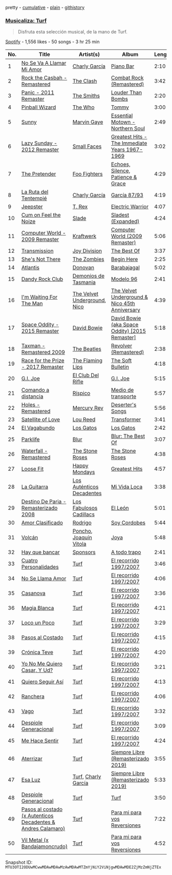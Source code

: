 pretty - [cumulative](/playlists/cumulative/37i9dQZF1DXcX7ZBjTCIeL.md) - [plain](/playlists/plain/37i9dQZF1DXcX7ZBjTCIeL) - [githistory](https://github.githistory.xyz/mackorone/spotify-playlist-archive/blob/main/playlists/plain/37i9dQZF1DXcX7ZBjTCIeL)

### [Musicaliza: Turf](https://open.spotify.com/playlist/37i9dQZF1DXcX7ZBjTCIeL)

> Disfruta esta selección musical, de la mano de Turf.

[Spotify](https://open.spotify.com/user/spotify) - 1,556 likes - 50 songs - 3 hr 25 min

| No. | Title | Artist(s) | Album | Length |
|---|---|---|---|---|
| 1 | [No Se Va A Llamar Mi Amor](https://open.spotify.com/track/5HWfFv6sEBnpfRgJYOSCPv) | [Charly García](https://open.spotify.com/artist/3jO7X5KupvwmWTHGtHgcgo) | [Piano Bar](https://open.spotify.com/album/17utekM9a95MchXbkbh47k) | 2:10 |
| 2 | [Rock the Casbah \- Remastered](https://open.spotify.com/track/56KqaFSGTb7ifpt16t5Y1N) | [The Clash](https://open.spotify.com/artist/3RGLhK1IP9jnYFH4BRFJBS) | [Combat Rock \(Remastered\)](https://open.spotify.com/album/1ZH5g1RDq3GY1OvyD0w0s2) | 3:42 |
| 3 | [Panic \- 2011 Remaster](https://open.spotify.com/track/64D3dzWyj0GpQT1AHx4kbK) | [The Smiths](https://open.spotify.com/artist/3yY2gUcIsjMr8hjo51PoJ8) | [Louder Than Bombs](https://open.spotify.com/album/45StnugV9WQMQwk4rRoTy8) | 2:20 |
| 4 | [Pinball Wizard](https://open.spotify.com/track/6LbbHFEajG9e4m0G3L47c4) | [The Who](https://open.spotify.com/artist/67ea9eGLXYMsO2eYQRui3w) | [Tommy](https://open.spotify.com/album/5cT7ee1sy2oEbFalP4asS4) | 3:00 |
| 5 | [Sunny](https://open.spotify.com/track/6IFSPx3lqkw0ri4OJkTkLl) | [Marvin Gaye](https://open.spotify.com/artist/3koiLjNrgRTNbOwViDipeA) | [Essential Motown \- Northern Soul](https://open.spotify.com/album/6llfYTUM6CoaKRl4K2MFtc) | 2:49 |
| 6 | [Lazy Sunday \- 2012 Remaster](https://open.spotify.com/track/2HVE1zWqkWiES5XZs1uuOq) | [Small Faces](https://open.spotify.com/artist/1YqGsKpdixxSVgpfaL2AEQ) | [Greatest Hits \- The Immediate Years 1967\-1969](https://open.spotify.com/album/0cO2uSBkGgniN35oeuaUCM) | 3:02 |
| 7 | [The Pretender](https://open.spotify.com/track/7x8dCjCr0x6x2lXKujYD34) | [Foo Fighters](https://open.spotify.com/artist/7jy3rLJdDQY21OgRLCZ9sD) | [Echoes, Silence, Patience & Grace](https://open.spotify.com/album/3ilXDEG0xiajK8AbqboeJz) | 4:29 |
| 8 | [La Ruta del Tentempié](https://open.spotify.com/track/4SbQ9hU0Ve1gT1kAni022P) | [Charly García](https://open.spotify.com/artist/3jO7X5KupvwmWTHGtHgcgo) | [García 87/93](https://open.spotify.com/album/7yNFDuCsXe2P0DSenIMKxk) | 4:19 |
| 9 | [Jeepster](https://open.spotify.com/track/5BUVbe6Zt1jVgKFKMdp0p0) | [T\. Rex](https://open.spotify.com/artist/3dBVyJ7JuOMt4GE9607Qin) | [Electric Warrior](https://open.spotify.com/album/2wnq5e000z2hT7qS2F8jZ5) | 4:07 |
| 10 | [Cum on Feel the Noize](https://open.spotify.com/track/1agVrzicFWExgEiAtk8lmr) | [Slade](https://open.spotify.com/artist/10n5lhNDoSMUHWLlnST1yw) | [Sladest \(Expanded\)](https://open.spotify.com/album/0gAA09tbZAALAGebq8R3mW) | 4:24 |
| 11 | [Computer World \- 2009 Remaster](https://open.spotify.com/track/1Q8n7UU4pULe4Mf1m3DxCm) | [Kraftwerk](https://open.spotify.com/artist/0dmPX6ovclgOy8WWJaFEUU) | [Computer World \(2009 Remaster\)](https://open.spotify.com/album/42hCHiMtfs7mfBTVX3V6k7) | 5:06 |
| 12 | [Transmission](https://open.spotify.com/track/69aXQyUnUC0BWgATlSWNB2) | [Joy Division](https://open.spotify.com/artist/432R46LaYsJZV2Gmc4jUV5) | [The Best Of](https://open.spotify.com/album/0p8Zy0wEzDYiFDcSt07UHe) | 3:37 |
| 13 | [She's Not There](https://open.spotify.com/track/3dzW0SoVNyJTWWJimX8stj) | [The Zombies](https://open.spotify.com/artist/2jgPkn6LuUazBoBk6vvjh5) | [Begin Here](https://open.spotify.com/album/1vWVHhniWzqyNC0UzDDGs4) | 2:25 |
| 14 | [Atlantis](https://open.spotify.com/track/0kcEK7YuNNfE7jiTnXS1cm) | [Donovan](https://open.spotify.com/artist/6vLlQYujOujIrm7zAKzEdG) | [Barabajagal](https://open.spotify.com/album/4VAPvQJAFVGj23TnytksLy) | 5:02 |
| 15 | [Dandy Rock Club](https://open.spotify.com/track/3pd4feKi3B45PmljLXxP18) | [Demonios de Tasmania](https://open.spotify.com/artist/0mARcA4ibtJXGnWhEJa9Z0) | [Modelo 96](https://open.spotify.com/album/2uGNKMnLRyyBPNFh7X1qho) | 2:41 |
| 16 | [I'm Waiting For The Man](https://open.spotify.com/track/3fElupNRLRJ0tbUDahPrAb) | [The Velvet Underground](https://open.spotify.com/artist/1nJvji2KIlWSseXRSlNYsC), [Nico](https://open.spotify.com/artist/0IwlY33zbBXN7zlS9DP2Cj) | [The Velvet Underground & Nico 45th Anniversary](https://open.spotify.com/album/4xwx0x7k6c5VuThz5qVqmV) | 4:39 |
| 17 | [Space Oddity \- 2015 Remaster](https://open.spotify.com/track/72Z17vmmeQKAg8bptWvpVG) | [David Bowie](https://open.spotify.com/artist/0oSGxfWSnnOXhD2fKuz2Gy) | [David Bowie \(aka Space Oddity\) \[2015 Remaster\]](https://open.spotify.com/album/1ay9Z4R5ZYI2TY7WiDhNYQ) | 5:18 |
| 18 | [Taxman \- Remastered 2009](https://open.spotify.com/track/4BRkPBUxOYffM2QXVlq7aC) | [The Beatles](https://open.spotify.com/artist/3WrFJ7ztbogyGnTHbHJFl2) | [Revolver \(Remastered\)](https://open.spotify.com/album/3PRoXYsngSwjEQWR5PsHWR) | 2:38 |
| 19 | [Race for the Prize \- 2017 Remaster](https://open.spotify.com/track/1RZlGlz8eXT1KmJYpqFRzH) | [The Flaming Lips](https://open.spotify.com/artist/16eRpMNXSQ15wuJoeqguaB) | [The Soft Bulletin](https://open.spotify.com/album/1mJFgPeuLhU1PzLNBURdJC) | 4:18 |
| 20 | [G.I\. Joe](https://open.spotify.com/track/5QweJVDNoVnQhugMv4OyoS) | [El Club Del Rifle](https://open.spotify.com/artist/27eER4JZvs0SXaFYK0UJNw) | [G.I\. Joe](https://open.spotify.com/album/3bTNWJgjFoGdmORs7S7npP) | 5:15 |
| 21 | [Comando a distancia](https://open.spotify.com/track/5pDgpvMvVBHGmUf6w4NED3) | [Ríspico](https://open.spotify.com/artist/6OhLpYmaC1EJSiacgScddz) | [Medio de transporte](https://open.spotify.com/album/6GDh94Edx3qOR8KsOR50Ca) | 5:57 |
| 22 | [Holes \- Remastered](https://open.spotify.com/track/55mEIzlNXYiUXoYgx9S4PI) | [Mercury Rev](https://open.spotify.com/artist/77oD8X9qLXZhpbCjv53l5n) | [Deserter's Songs](https://open.spotify.com/album/7djamhNmvVLPDg9FbO149d) | 5:56 |
| 23 | [Satellite of Love](https://open.spotify.com/track/5WyuRWUcOOhAic0tj9Pl28) | [Lou Reed](https://open.spotify.com/artist/42TFhl7WlMRXiNqzSrnzPL) | [Transformer](https://open.spotify.com/album/5SqbMEyAt8332ISGiLX0St) | 3:41 |
| 24 | [El Vagabundo](https://open.spotify.com/track/3NiuFVMAPg7X8X5hxqVJQP) | [Los Gatos](https://open.spotify.com/artist/7wL1RaL0IEr7bK2WKV9sEU) | [Los Gatos](https://open.spotify.com/album/0vTTjKizDeDsQJKzdT7s8G) | 2:42 |
| 25 | [Parklife](https://open.spotify.com/track/3mqRLlD9j92BBv1ueFhJ1l) | [Blur](https://open.spotify.com/artist/7MhMgCo0Bl0Kukl93PZbYS) | [Blur: The Best Of](https://open.spotify.com/album/1bgkxe4t0HNeLn9rhrx79x) | 3:07 |
| 26 | [Waterfall \- Remastered](https://open.spotify.com/track/4CWgqHRJjDLd2PCedMz8eY) | [The Stone Roses](https://open.spotify.com/artist/1lYT0A0LV5DUfxr6doRP3d) | [The Stone Roses](https://open.spotify.com/album/0um9FI6BLBldL5POP4D4Cw) | 4:38 |
| 27 | [Loose Fit](https://open.spotify.com/track/6GMJZexPddSAgJu0qp76UE) | [Happy Mondays](https://open.spotify.com/artist/339DNkQkuhHKEcHw6oK8f0) | [Greatest Hits](https://open.spotify.com/album/4KapcT8hGnauYnTSmxAkKh) | 4:57 |
| 28 | [La Guitarra](https://open.spotify.com/track/6aPoVnA9UDncMyKgTAicsO) | [Los Auténticos Decadentes](https://open.spotify.com/artist/3HrbmsYpKjWH1lzhad7alj) | [Mi Vida Loca](https://open.spotify.com/album/2wV2nY2P5vHYiUNTWWzXj5) | 3:38 |
| 29 | [Destino De Paria \- Remasterizado 2008](https://open.spotify.com/track/6UzC2KDdfl9DQgtLKJFL8M) | [Los Fabulosos Cadillacs](https://open.spotify.com/artist/2FS22haX3FYbyOsUAkuYqZ) | [El León](https://open.spotify.com/album/3ECynr5YW2UuIJFPOGve9H) | 5:01 |
| 30 | [Amor Clasificado](https://open.spotify.com/track/5MK642wCaNr9hRDZ3kWyDX) | [Rodrigo](https://open.spotify.com/artist/235Vf4hkmwvxjVEMuCbRxm) | [Soy Cordobes](https://open.spotify.com/album/20PWLBvxLIh1mo0Cq4tek3) | 5:44 |
| 31 | [Volcán](https://open.spotify.com/track/6UsgX2tkvWXDk8MKLh2e8I) | [Poncho](https://open.spotify.com/artist/4ADdzb8h9qQTE8XPmSxY8r), [Joaquín Vitola](https://open.spotify.com/artist/4GHo23JMbtceTkGJdnEaXd) | [Joya](https://open.spotify.com/album/4AMYEdyQWIvwyRzXZF0FA0) | 5:48 |
| 32 | [Hay que bancar](https://open.spotify.com/track/5fslijor11gHQNgFpRBe6h) | [Sponsors](https://open.spotify.com/artist/7DJFfmhhEYgHVtcjXmygUM) | [A todo trapo](https://open.spotify.com/album/0acwRdeBXSt8S3ugf4KTTe) | 2:41 |
| 33 | [Cuatro Personalidades](https://open.spotify.com/track/5BpX9Ekab2m8S2jZHrcL5Z) | [Turf](https://open.spotify.com/artist/0Zncosr79q01riJYbSBNA1) | [El recorrido 1997/2007](https://open.spotify.com/album/6Yzzea9v0KPxDAbOf7S5tB) | 3:46 |
| 34 | [No Se Llama Amor](https://open.spotify.com/track/70zMA8phhIznXMoioQNkzE) | [Turf](https://open.spotify.com/artist/0Zncosr79q01riJYbSBNA1) | [El recorrido 1997/2007](https://open.spotify.com/album/6Yzzea9v0KPxDAbOf7S5tB) | 4:06 |
| 35 | [Casanova](https://open.spotify.com/track/427Oj4vnJR4TUXq6RNA0GQ) | [Turf](https://open.spotify.com/artist/0Zncosr79q01riJYbSBNA1) | [El recorrido 1997/2007](https://open.spotify.com/album/6Yzzea9v0KPxDAbOf7S5tB) | 3:36 |
| 36 | [Magia Blanca](https://open.spotify.com/track/7BKSAWyKkncSvpR6zfgoet) | [Turf](https://open.spotify.com/artist/0Zncosr79q01riJYbSBNA1) | [El recorrido 1997/2007](https://open.spotify.com/album/6Yzzea9v0KPxDAbOf7S5tB) | 4:21 |
| 37 | [Loco un Poco](https://open.spotify.com/track/3tmAuUXVh4Dk9v22q0nXQ8) | [Turf](https://open.spotify.com/artist/0Zncosr79q01riJYbSBNA1) | [El recorrido 1997/2007](https://open.spotify.com/album/6Yzzea9v0KPxDAbOf7S5tB) | 3:29 |
| 38 | [Pasos al Costado](https://open.spotify.com/track/5HAS44AAAxcsomPBHGd4zK) | [Turf](https://open.spotify.com/artist/0Zncosr79q01riJYbSBNA1) | [El recorrido 1997/2007](https://open.spotify.com/album/6Yzzea9v0KPxDAbOf7S5tB) | 4:15 |
| 39 | [Crónica Teve](https://open.spotify.com/track/1vjTW3yaO0ymjGP9XuGN7N) | [Turf](https://open.spotify.com/artist/0Zncosr79q01riJYbSBNA1) | [El recorrido 1997/2007](https://open.spotify.com/album/6Yzzea9v0KPxDAbOf7S5tB) | 4:20 |
| 40 | [Yo No Me Quiero Casar, Y Ud?](https://open.spotify.com/track/0WItXokpCGO3QoesREuW8p) | [Turf](https://open.spotify.com/artist/0Zncosr79q01riJYbSBNA1) | [El recorrido 1997/2007](https://open.spotify.com/album/6Yzzea9v0KPxDAbOf7S5tB) | 3:21 |
| 41 | [Quiero Seguir Así](https://open.spotify.com/track/5QMsH3AkqbAJ1XhjQuMhR9) | [Turf](https://open.spotify.com/artist/0Zncosr79q01riJYbSBNA1) | [El recorrido 1997/2007](https://open.spotify.com/album/6Yzzea9v0KPxDAbOf7S5tB) | 4:13 |
| 42 | [Ranchera](https://open.spotify.com/track/6DzNpi7gE5kofHk0oiI1VR) | [Turf](https://open.spotify.com/artist/0Zncosr79q01riJYbSBNA1) | [El recorrido 1997/2007](https://open.spotify.com/album/6Yzzea9v0KPxDAbOf7S5tB) | 4:06 |
| 43 | [Vago](https://open.spotify.com/track/5PNzOCJ5DFlBHw02NkrmcH) | [Turf](https://open.spotify.com/artist/0Zncosr79q01riJYbSBNA1) | [El recorrido 1997/2007](https://open.spotify.com/album/6Yzzea9v0KPxDAbOf7S5tB) | 3:32 |
| 44 | [Despiole Generacional](https://open.spotify.com/track/7Clkl3Y8VRqoKfcX42o6qW) | [Turf](https://open.spotify.com/artist/0Zncosr79q01riJYbSBNA1) | [El recorrido 1997/2007](https://open.spotify.com/album/6Yzzea9v0KPxDAbOf7S5tB) | 3:09 |
| 45 | [Me Hace Sentir](https://open.spotify.com/track/0ZnMspQ6h1WoV5qoi9TFKO) | [Turf](https://open.spotify.com/artist/0Zncosr79q01riJYbSBNA1) | [El recorrido 1997/2007](https://open.spotify.com/album/6Yzzea9v0KPxDAbOf7S5tB) | 4:24 |
| 46 | [Aterrizar](https://open.spotify.com/track/2O0rawZ7vCJtXkZ5A0WfjA) | [Turf](https://open.spotify.com/artist/0Zncosr79q01riJYbSBNA1) | [Siempre Libre \(Remasterizado 2019\)](https://open.spotify.com/album/3fokR8ICdx6Oz8SNW6OHjC) | 3:55 |
| 47 | [Esa Luz](https://open.spotify.com/track/4q7InFupWrwUsawCrOCu6I) | [Turf](https://open.spotify.com/artist/0Zncosr79q01riJYbSBNA1), [Charly García](https://open.spotify.com/artist/3jO7X5KupvwmWTHGtHgcgo) | [Siempre Libre \(Remasterizado 2019\)](https://open.spotify.com/album/3fokR8ICdx6Oz8SNW6OHjC) | 5:33 |
| 48 | [Despiole Generacional](https://open.spotify.com/track/7dsP00ueT3pYZHFOYZOtfg) | [Turf](https://open.spotify.com/artist/0Zncosr79q01riJYbSBNA1) | [Turf](https://open.spotify.com/album/0ZFSgOIzslnsomJl9HhXHV) | 3:50 |
| 49 | [Pasos al costado \(x Autenticos Decadentes & Andres Calamaro\)](https://open.spotify.com/track/7L9EqXQWrsVUn2zYKEY1am) | [Turf](https://open.spotify.com/artist/0Zncosr79q01riJYbSBNA1) | [Para mi para vos Reversiones](https://open.spotify.com/album/7n1uPO2kn3WlgaEjHvT47n) | 7:22 |
| 50 | [Vil Metal \(x Bandajamoncrudo\)](https://open.spotify.com/track/5x1avj5frIoRuFsGsNSpOg) | [Turf](https://open.spotify.com/artist/0Zncosr79q01riJYbSBNA1) | [Para mi para vos Reversiones](https://open.spotify.com/album/7n1uPO2kn3WlgaEjHvT47n) | 4:52 |

Snapshot ID: `MTU3OTI2ODUwMCwwMDAwMDAwMzAwMDAwMTZmYjNiY2ViNjgwMDAwMDE2ZjMzZmNjZTEx`
